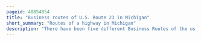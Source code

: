 ```yaml
---
pageid: 48854854
title: "Business routes of U.S. Route 23 in Michigan"
short_summary: "Routes of a highway in Michigan"
description: "There have been five different Business Routes of the us highway 23 in the State of Michigan. These Business Routes were designated along former Sections of us highway23 to provide Sign-Off of the main Highway to the Downtowns of Cities bypassed by new Routings of Us23. Two are still existing connecting downtown ann Arbor and Rogers City. Three others have been decommissioned. The former Business Us23 in Fenton was divided in the 1970s and was later completely restructured to local Control in 2006. In the 1960s the former Business Loops through Saginaw and bay City were renumbered as Business Loops of interstate 75."
---
```

